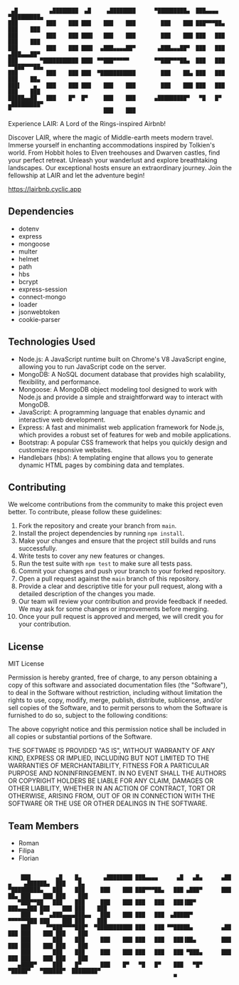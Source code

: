 ```

 ▄█          ▄████████  ▄█     ▄████████      ▀█████████▄  ███▄▄▄▄   ▀█████████▄
███         ███    ███ ███    ███    ███        ███    ███ ███▀▀▀██▄   ███    ███
███         ███    ███ ███▌   ███    ███        ███    ███ ███   ███   ███    ███
███         ███    ███ ███▌  ▄███▄▄▄▄██▀       ▄███▄▄▄██▀  ███   ███  ▄███▄▄▄██▀
███       ▀███████████ ███▌ ▀▀███▀▀▀▀▀        ▀▀███▀▀▀██▄  ███   ███ ▀▀███▀▀▀██▄
███         ███    ███ ███  ▀███████████        ███    ██▄ ███   ███   ███    ██▄
███▌    ▄   ███    ███ ███    ███    ███        ███    ███ ███   ███   ███    ███
█████▄▄██   ███    █▀  █▀     ███    ███      ▄█████████▀   ▀█   █▀  ▄█████████▀
▀                             ███    ███

```

Experience LAIR: A Lord of the Rings-inspired Airbnb!

Discover LAIR, where the magic of Middle-earth meets modern travel. Immerse yourself in enchanting accommodations inspired by Tolkien's world. From Hobbit holes to Elven treehouses and Dwarven castles, find your perfect retreat. Unleash your wanderlust and explore breathtaking landscapes. Our exceptional hosts ensure an extraordinary journey. Join the fellowship at LAIR and let the adventure begin!

https://lairbnb.cyclic.app

## Dependencies

- dotenv
- express
- mongoose
- multer
- helmet
- path
- hbs
- bcrypt
- express-session
- connect-mongo
- loader
- jsonwebtoken
- cookie-parser

## Technologies Used

- Node.js: A JavaScript runtime built on Chrome's V8 JavaScript engine, allowing you to run JavaScript code on the server.
- MongoDB: A NoSQL document database that provides high scalability, flexibility, and performance.
- Mongoose: A MongoDB object modeling tool designed to work with Node.js and provide a simple and straightforward way to interact with MongoDB.
- JavaScript: A programming language that enables dynamic and interactive web development.
- Express: A fast and minimalist web application framework for Node.js, which provides a robust set of features for web and mobile applications.
- Bootstrap: A popular CSS framework that helps you quickly design and customize responsive websites.
- Handlebars (hbs): A templating engine that allows you to generate dynamic HTML pages by combining data and templates.

## Contributing

We welcome contributions from the community to make this project even better. To contribute, please follow these guidelines:

1. Fork the repository and create your branch from `main`.
2. Install the project dependencies by running `npm install`.
3. Make your changes and ensure that the project still builds and runs successfully.
4. Write tests to cover any new features or changes.
5. Run the test suite with `npm test` to make sure all tests pass.
6. Commit your changes and push your branch to your forked repository.
7. Open a pull request against the `main` branch of this repository.
8. Provide a clear and descriptive title for your pull request, along with a detailed description of the changes you made.
9. Our team will review your contribution and provide feedback if needed. We may ask for some changes or improvements before merging.
10. Once your pull request is approved and merged, we will credit you for your contribution.

## License

MIT License

Permission is hereby granted, free of charge, to any person obtaining a copy of this software and associated documentation files (the "Software"),
to deal in the Software without restriction, including without limitation the rights to use, copy, modify, merge, publish, distribute, sublicense,
and/or sell copies of the Software, and to permit persons to whom the Software is furnished to do so, subject to the following conditions:

The above copyright notice and this permission notice shall be included in all copies or substantial portions of the Software.

THE SOFTWARE IS PROVIDED "AS IS", WITHOUT WARRANTY OF ANY KIND, EXPRESS OR IMPLIED, INCLUDING BUT NOT LIMITED TO THE WARRANTIES OF MERCHANTABILITY,
FITNESS FOR A PARTICULAR PURPOSE AND NONINFRINGEMENT. IN NO EVENT SHALL THE AUTHORS OR COPYRIGHT HOLDERS BE LIABLE FOR ANY CLAIM, DAMAGES OR OTHER
LIABILITY, WHETHER IN AN ACTION OF CONTRACT, TORT OR OTHERWISE, ARISING FROM, OUT OF OR IN CONNECTION WITH THE SOFTWARE OR THE USE OR OTHER
DEALINGS IN THE SOFTWARE.

## Team Members

- Roman
- Filipa
- Florian

```

    ███        ▄█    █▄       ▄████████ ███▄▄▄▄      ▄█   ▄█▄      ▄██   ▄    ▄██████▄  ███    █▄
▀█████████▄   ███    ███     ███    ███ ███▀▀▀██▄   ███ ▄███▀      ███   ██▄ ███    ███ ███    ███
   ▀███▀▀██   ███    ███     ███    ███ ███   ███   ███▐██▀        ███▄▄▄███ ███    ███ ███    ███
    ███   ▀  ▄███▄▄▄▄███▄▄   ███    ███ ███   ███  ▄█████▀         ▀▀▀▀▀▀███ ███    ███ ███    ███
    ███     ▀▀███▀▀▀▀███▀  ▀███████████ ███   ███ ▀▀█████▄         ▄██   ███ ███    ███ ███    ███
    ███       ███    ███     ███    ███ ███   ███   ███▐██▄        ███   ███ ███    ███ ███    ███
    ███       ███    ███     ███    ███ ███   ███   ███ ▀███▄      ███   ███ ███    ███ ███    ███
   ▄████▀     ███    █▀      ███    █▀   ▀█   █▀    ███   ▀█▀       ▀█████▀   ▀██████▀  ████████▀
                                                    ▀

```
